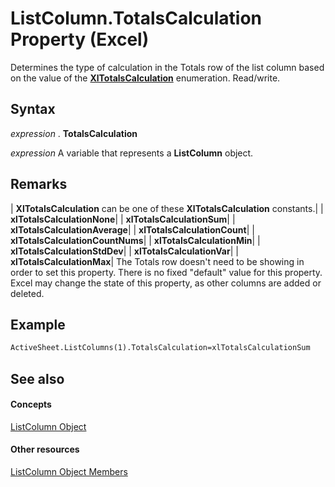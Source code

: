 
# ListColumn.TotalsCalculation Property (Excel)

Determines the type of calculation in the Totals row of the list column based on the value of the  **[XlTotalsCalculation](49e816b8-9f78-afd7-a107-e8628774b1ac.md)** enumeration. Read/write.


## Syntax

 _expression_ . **TotalsCalculation**

 _expression_ A variable that represents a **ListColumn** object.


## Remarks



| **XlTotalsCalculation** can be one of these **XlTotalsCalculation** constants.|
| **xlTotalsCalculationNone**|
| **xlTotalsCalculationSum**|
| **xlTotalsCalculationAverage**|
| **xlTotalsCalculationCount**|
| **xlTotalsCalculationCountNums**|
| **xlTotalsCalculationMin**|
| **xlTotalsCalculationStdDev**|
| **xlTotalsCalculationVar**|
| **xlTotalsCalculationMax**|
The Totals row doesn't need to be showing in order to set this property. There is no fixed "default" value for this property. Excel may change the state of this property, as other columns are added or deleted.


## Example


```vb
ActiveSheet.ListColumns(1).TotalsCalculation=xlTotalsCalculationSum
```


## See also


#### Concepts


[ListColumn Object](c2060e4a-2340-c606-f272-1e4dad6964d0.md)
#### Other resources


[ListColumn Object Members](fc0854b0-0c1b-639c-f060-c6cd68279496.md)
